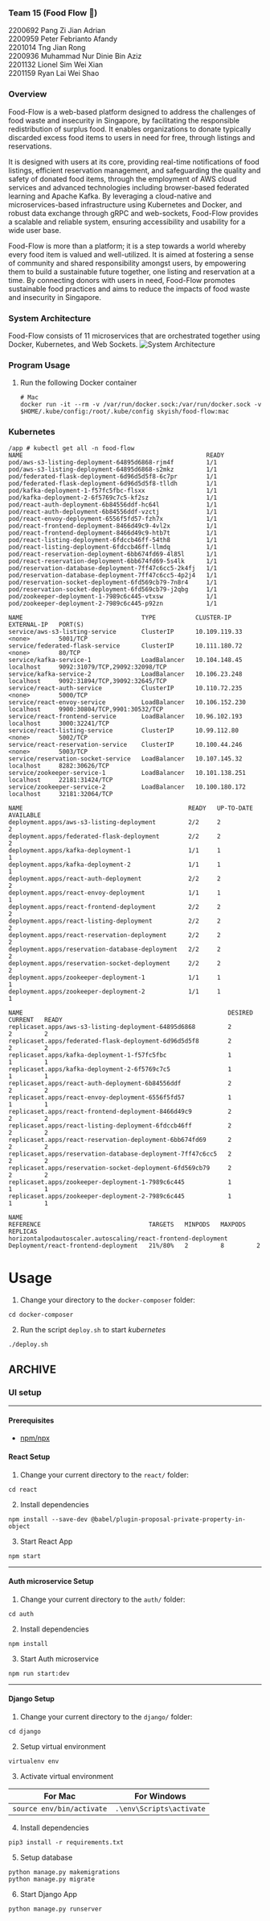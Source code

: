 ### Team 15 (Food Flow 🥨)
2200692 Pang Zi Jian Adrian <br>
2200959 Peter Febrianto Afandy <br>
2201014 Tng Jian Rong <br>
2200936 Muhammad Nur Dinie Bin Aziz <br>
2201132 Lionel Sim Wei Xian <br>
2201159 Ryan Lai Wei Shao <br>

### Overview
Food-Flow is a web-based platform designed to address the challenges of food waste and insecurity in Singapore, by facilitating the responsible redistribution of surplus food. It enables organizations to donate typically discarded excess food items to users in need for free, through listings and reservations.  

It is designed with users at its core, providing real-time notifications of food listings, efficient reservation management, and safeguarding the quality and safety of donated food items, through the employment of AWS cloud services and advanced technologies including browser-based federated learning and Apache Kafka. By leveraging a cloud-native and microservices-based infrastructure using Kubernetes and Docker, and robust data exchange through gRPC and web-sockets, Food-Flow provides a scalable and reliable system, ensuring accessibility and usability for a wide user base.  

Food-Flow is more than a platform; it is a step towards a world whereby every food item is valued and well-utilized. It is aimed at fostering a sense of community and shared responsibility amongst users, by empowering them to build a sustainable future together, one listing and reservation at a time. By connecting donors with users in need, Food-Flow promotes sustainable food practices and aims to reduce the impacts of food waste and insecurity in Singapore.  

### System Architecture
Food-Flow consists of 11 microservices that are orchestrated together using Docker, Kubernetes, and Web Sockets.
![System Architecture](/docs/arch.png)

### Program Usage
1. Run the following Docker container
    ```
    # Mac 
    docker run -it --rm -v /var/run/docker.sock:/var/run/docker.sock -v $HOME/.kube/config:/root/.kube/config skyish/food-flow:mac
    ```


### Kubernetes
```
/app # kubectl get all -n food-flow
NAME                                                   READY   
pod/aws-s3-listing-deployment-64895d6868-rjm4f         1/1     
pod/aws-s3-listing-deployment-64895d6868-s2mkz         1/1     
pod/federated-flask-deployment-6d96d5d5f8-6c7pr        1/1     
pod/federated-flask-deployment-6d96d5d5f8-tlldh        1/1     
pod/kafka-deployment-1-f57fc5fbc-flsxx                 1/1     
pod/kafka-deployment-2-6f5769c7c5-kf2sz                1/1     
pod/react-auth-deployment-6b84556ddf-hc64l             1/1     
pod/react-auth-deployment-6b84556ddf-vzctj             1/1     
pod/react-envoy-deployment-6556f5fd57-fzh7x            1/1     
pod/react-frontend-deployment-8466d49c9-4vl2x          1/1     
pod/react-frontend-deployment-8466d49c9-htb7t          1/1     
pod/react-listing-deployment-6fdccb46ff-54th8          1/1     
pod/react-listing-deployment-6fdccb46ff-llmdq          1/1     
pod/react-reservation-deployment-6bb674fd69-4l85l      1/1     
pod/react-reservation-deployment-6bb674fd69-5s4lk      1/1     
pod/reservation-database-deployment-7ff47c6cc5-2k4fj   1/1     
pod/reservation-database-deployment-7ff47c6cc5-4p2j4   1/1     
pod/reservation-socket-deployment-6fd569cb79-7n8r4     1/1     
pod/reservation-socket-deployment-6fd569cb79-j2qbg     1/1     
pod/zookeeper-deployment-1-7989c6c445-vtxsw            1/1     
pod/zookeeper-deployment-2-7989c6c445-p92zn            1/1     

NAME                                 TYPE           CLUSTER-IP       EXTERNAL-IP   PORT(S)                          
service/aws-s3-listing-service       ClusterIP      10.109.119.33    <none>        5001/TCP                         
service/federated-flask-service      ClusterIP      10.111.180.72    <none>        80/TCP                           
service/kafka-service-1              LoadBalancer   10.104.148.45    localhost     9092:31079/TCP,29092:32098/TCP   
service/kafka-service-2              LoadBalancer   10.106.23.248    localhost     9092:31894/TCP,39092:32645/TCP   
service/react-auth-service           ClusterIP      10.110.72.235    <none>        5000/TCP                         
service/react-envoy-service          LoadBalancer   10.106.152.230   localhost     9900:30804/TCP,9901:30532/TCP    
service/react-frontend-service       LoadBalancer   10.96.102.193    localhost     3000:32241/TCP                   
service/react-listing-service        ClusterIP      10.99.112.80     <none>        5002/TCP                         
service/react-reservation-service    ClusterIP      10.100.44.246    <none>        5003/TCP                         
service/reservation-socket-service   LoadBalancer   10.107.145.32    localhost     8282:30626/TCP                   
service/zookeeper-service-1          LoadBalancer   10.101.138.251   localhost     22181:31424/TCP                  
service/zookeeper-service-2          LoadBalancer   10.100.180.172   localhost     32181:32064/TCP                  

NAME                                              READY   UP-TO-DATE   AVAILABLE   
deployment.apps/aws-s3-listing-deployment         2/2     2            2           
deployment.apps/federated-flask-deployment        2/2     2            2           
deployment.apps/kafka-deployment-1                1/1     1            1           
deployment.apps/kafka-deployment-2                1/1     1            1           
deployment.apps/react-auth-deployment             2/2     2            2           
deployment.apps/react-envoy-deployment            1/1     1            1           
deployment.apps/react-frontend-deployment         2/2     2            2           
deployment.apps/react-listing-deployment          2/2     2            2           
deployment.apps/react-reservation-deployment      2/2     2            2           
deployment.apps/reservation-database-deployment   2/2     2            2           
deployment.apps/reservation-socket-deployment     2/2     2            2           
deployment.apps/zookeeper-deployment-1            1/1     1            1           
deployment.apps/zookeeper-deployment-2            1/1     1            1           

NAME                                                         DESIRED   CURRENT   READY   
replicaset.apps/aws-s3-listing-deployment-64895d6868         2         2         2       
replicaset.apps/federated-flask-deployment-6d96d5d5f8        2         2         2       
replicaset.apps/kafka-deployment-1-f57fc5fbc                 1         1         1       
replicaset.apps/kafka-deployment-2-6f5769c7c5                1         1         1       
replicaset.apps/react-auth-deployment-6b84556ddf             2         2         2       
replicaset.apps/react-envoy-deployment-6556f5fd57            1         1         1       
replicaset.apps/react-frontend-deployment-8466d49c9          2         2         2       
replicaset.apps/react-listing-deployment-6fdccb46ff          2         2         2       
replicaset.apps/react-reservation-deployment-6bb674fd69      2         2         2       
replicaset.apps/reservation-database-deployment-7ff47c6cc5   2         2         2       
replicaset.apps/reservation-socket-deployment-6fd569cb79     2         2         2       
replicaset.apps/zookeeper-deployment-1-7989c6c445            1         1         1       
replicaset.apps/zookeeper-deployment-2-7989c6c445            1         1         1       

NAME                                                            REFERENCE                              TARGETS   MINPODS   MAXPODS   REPLICAS   
horizontalpodautoscaler.autoscaling/react-frontend-deployment   Deployment/react-frontend-deployment   21%/80%   2         8         2          
```

# Usage

1. Change your directory to the `docker-composer` folder:

```
cd docker-composer
```

2. Run the script `deploy.sh` to start *kubernetes*

```
./deploy.sh
```

## ARCHIVE
### UI setup

---

#### Prerequisites

- [npm/npx](https://docs.npmjs.com/downloading-and-installing-node-js-and-npm)

#### React Setup

1. Change your current directory to the `react/` folder:

```
cd react
```

2. Install dependencies

```
npm install --save-dev @babel/plugin-proposal-private-property-in-object
```

3. Start React App

```
npm start
```

---

#### Auth microservice Setup

1. Change your current directory to the `auth/` folder:

```
cd auth
```

2. Install dependencies

```
npm install
```

3. Start Auth microservice

```
npm run start:dev
```

---

#### Django Setup

1. Change your current directory to the `django/` folder:

```
cd django
```

2. Setup virtual environment

```
virtualenv env
```

3. Activate virtual environment

| For Mac                      | For Windows                 |
| ---------------------------- | --------------------------- |
| ```source env/bin/activate```| ```.\env\Scripts\activate```|

4. Install dependencies

```
pip3 install -r requirements.txt
```

5. Setup database

```
python manage.py makemigrations
python manage.py migrate
```

6. Start Django App

```
python manage.py runserver
```

